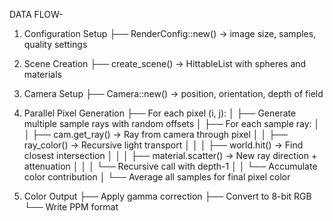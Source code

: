 DATA FLOW- 

1. Configuration Setup
   ├── RenderConfig::new() -> image size, samples, quality settings

2. Scene Creation
   ├── create_scene() -> HittableList with spheres and materials

3. Camera Setup
   ├── Camera::new() -> position, orientation, depth of field

4. Parallel Pixel Generation
   ├── For each pixel (i, j):
   │   ├── Generate multiple sample rays with random offsets
   │   ├── For each sample ray:
   │   │   ├── cam.get_ray() -> Ray from camera through pixel
   │   │   ├── ray_color() -> Recursive light transport
   │   │   │   ├── world.hit() -> Find closest intersection
   │   │   │   ├── material.scatter() -> New ray direction + attenuation
   │   │   │   └── Recursive call with depth-1
   │   │   └── Accumulate color contribution
   │   └── Average all samples for final pixel color

5. Color Output
   ├── Apply gamma correction
   ├── Convert to 8-bit RGB
   └── Write PPM format
